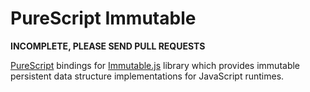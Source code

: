 # PureScript Immutable

**INCOMPLETE, PLEASE SEND PULL REQUESTS**

[PureScript][] bindings for [Immutable.js][] library which provides immutable persistent
data structure implementations for JavaScript runtimes.

[PureScript]: http://www.purescript.org/
[Immutable.js]: https://github.com/facebook/immutable-js
